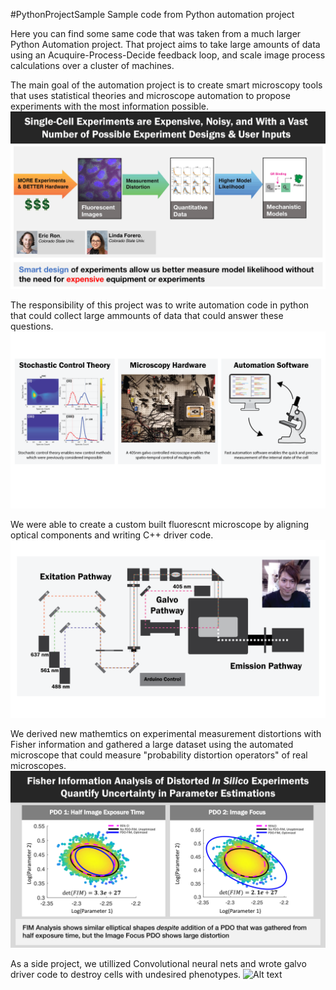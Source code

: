 #PythonProjectSample
Sample code from Python automation project

Here you can find some same code that was taken from a much larger Python Automation project. That project aims to take large amounts of data using an Acuquire-Process-Decide feedback loop, and scale image process calculations over a cluster of machines.

The main goal of the automation project is to create smart microscopy tools that uses statistical theories and microscope automation to propose experiments with the most information possible.
![Alt text](https://github.com/michaelpmay/PythonProjectSample/blob/main/SmartDesign.gif)

The responsibility of this project was to write automation code in python that could collect large ammounts of data that could answer these questions.
![Alt text](https://github.com/michaelpmay/PythonProjectSample/blob/main/Intro.png)

We were able to create a custom built fluorescnt microscope by aligning optical components and writing C++ driver code.
![Alt text](https://github.com/michaelpmay/PythonProjectSample/blob/main/cartoon.png)

We derived new mathemtics on experimental measurement distortions with Fisher information and gathered a large dataset using the automated microscope that could measure "probability distortion operators" of real microscopes.
![Alt text](https://github.com/michaelpmay/PythonProjectSample/blob/main/FisherInformation.png)

As a side project, we utillized Convolutional neural nets and wrote galvo driver code to destroy cells with undesired phenotypes.
![Alt text](https://github.com/michaelpmay/PythonProjectSample/blob/main/terminator.gif)

